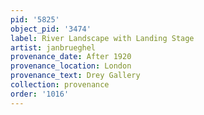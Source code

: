 ```yaml
---
pid: '5825'
object_pid: '3474'
label: River Landscape with Landing Stage
artist: janbrueghel
provenance_date: After 1920
provenance_location: London
provenance_text: Drey Gallery
collection: provenance
order: '1016'
---
```

